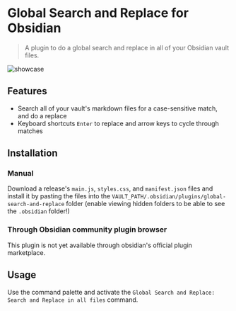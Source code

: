 # Global Search and Replace for Obsidian

> A plugin to do a global search and replace in all of your Obsidian vault files.

![showcase](https://user-images.githubusercontent.com/73137611/222190446-27b043f2-455b-4a97-a184-5d17f4e4c901.gif)

## Features

- Search all of your vault's markdown files for a case-sensitive match, and do a replace
- Keyboard shortcuts `Enter` to replace and arrow keys to cycle through matches

## Installation

### Manual
Download a release's `main.js`, `styles.css`, and `manifest.json` files and install it by pasting the files into the `VAULT_PATH/.obsidian/plugins/global-search-and-replace` folder (enable viewing hidden folders to be able to see the `.obsidian` folder!)

### Through Obsidian community plugin browser
This plugin is not yet available through obsidian's official plugin marketplace.

## Usage

Use the command palette and activate the `Global Search and Replace: Search and Replace in all files` command.
